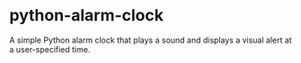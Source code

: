 # python-alarm-clock
A simple Python alarm clock that plays a sound and displays a visual alert at a user-specified time.
